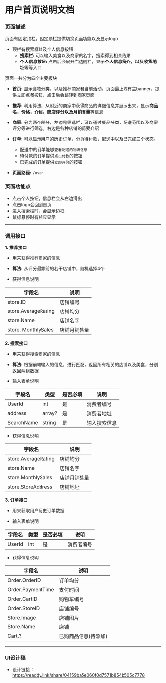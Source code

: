 # 用户首页说明文档

### 页面描述

页面有固定顶栏，固定顶栏提供切换页面功能以及显示logo
- 顶栏有搜索框以及个人信息按钮
    - **搜索栏:** 可以输入美食以及商家的名字，搜索得到相关结果
    - **个人信息按钮:** 点击后会展开右边侧栏，显示**个人信息简介，以及收货地址**等等入口

页面一共分为四个主要板块
- **首页:** 显示食物分类，以及推荐商家和当前活动。页面最上方有主banner，提供立即点餐按钮，点击后会跳转到商家页面
- **推荐:** 利用算法，从附近的商家中获得商品的详细信息并展示出来，显示**商品名，价格，介绍，商店评分以及月销售量**等信息
- **商家:** 分为两个部分，左边是筛选栏，可以通过餐品分类，配送范围以及商家评分等进行筛选。右边是各种店铺的简要介绍
- **订单:** 可以显示用户的历史订单，分为待付款，配送中以及已完成三个状态。
    - 配送中的订单能够`查看配送的物流信息`
    - 待付款的订单提供`点击付款`的按钮
    - 已完成的订单提供`立即评价`的按钮


- **页面路径:** `/user`

### 页面功能点

- 点击个人按钮，信息栏会从右边滑出
- 点击logo会回到首页
- 进入搜索栏时，会显示边框
- 鼠标悬停时有相应显示

---

### 调用接口

**1. 推荐接口**

- 用来获得推荐商家的信息

- **算法:** 从评分最靠前的若干店铺中，随机选择4个

- 获得信息说明

| 字段名   | 说明   |
| -------- | ----- |
| store.ID | 店铺编号 |
| store.AverageRating | 店铺均分 |
| store.Name | 店铺名字 |
| store. MonthlySales | 店铺月销售量 |

**2. 搜索接口**

- 用来获得搜索商家的信息

- **算法:** 根据前端输入的信息，进行匹配，返回所有相关的店铺以及美食，分别返回两组数据

- 输入表单说明

| 字段名   | 类型   | 是否必填 | 说明 |
| -------- | ------ | -------- | ----- |
| UserId | int | 是 | 消费者编号 |
| address | array? | 是 | 消费者地址 |
| SearchName | string | 是 | 输入搜索信息 |

- 获得信息说明

| 字段名   | 说明   |
| -------- | ----- |
| store.AverageRating | 店铺均分 |
| store.Name | 店铺名字 |
| store.MonthlySales | 店铺月销售量 |
| store.StoreAddress | 店铺地址 |

**3. 订单接口**

- 用来获取用户历史订单数据

- 输入表单说明

| 字段名   | 类型   | 是否必填 | 说明 |
| -------- | ------ | -------- | ----- |
| UserId | int | 是 | 消费者编号 |


- 获得信息说明

| 字段名   | 说明   |
| -------- | ----- |
| Order.OrderID | 订单均分 |
| Order.PaymentTime | 支付时间 |
| Order.CartID | 购物车编号 |
| Order.StoreID | 店铺编号 |
| Store.Image | 店铺图片 |
| Store.Name | 店铺 |
| Cart.? | 已购商品信息(待添加) |


---

### UI设计稿
- 设计链接：https://readdy.link/share/04159ba5e060f0d7571b854b505c7778